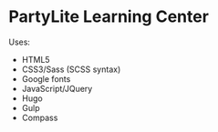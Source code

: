 PartyLite Learning Center
=========================

Uses:
+ HTML5
+ CSS3/Sass (SCSS syntax)
+ Google fonts
+ JavaScript/JQuery
+ Hugo
+ Gulp
+ Compass
